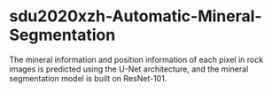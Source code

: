 # sdu2020xzh-Automatic-Mineral-Segmentation
The mineral information and position information of each pixel in rock images is predicted using the U-Net architecture, and the mineral segmentation model is built on ResNet-101.
